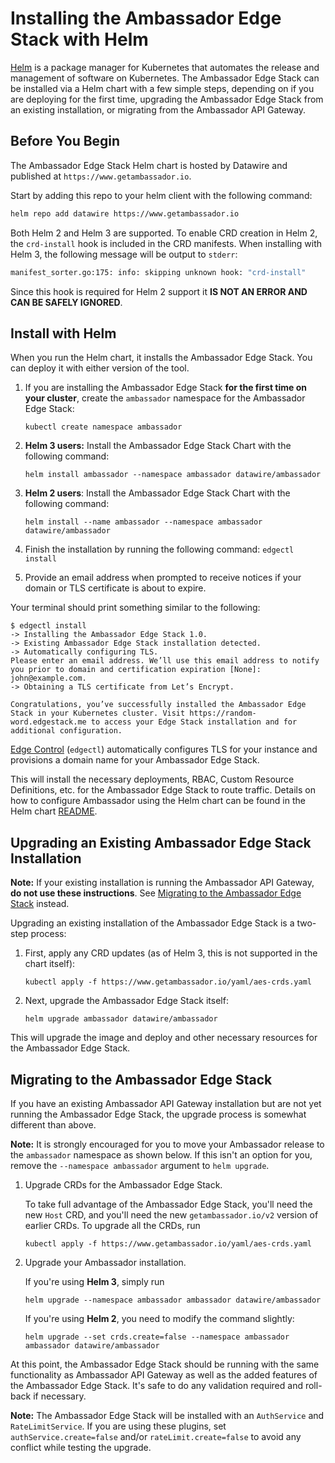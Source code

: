# Installing the Ambassador Edge Stack with Helm

[Helm](https://helm.sh) is a package manager for Kubernetes that automates the release and management of software on Kubernetes. The Ambassador Edge Stack can be installed via a Helm chart with a few simple steps, depending on if you are deploying for the first time, upgrading the Ambassador Edge Stack from an existing installation, or migrating from the Ambassador API Gateway.

## Before You Begin

The Ambassador Edge Stack Helm chart is hosted by Datawire and published at `https://www.getambassador.io`.

Start by adding this repo to your helm client with the following command:

```bash
helm repo add datawire https://www.getambassador.io
```

Both Helm 2 and Helm 3 are supported. To enable CRD creation in Helm 2, the `crd-install` hook is included in the CRD manifests. When installing with Helm 3, the following message will be output to `stderr`:

```bash
manifest_sorter.go:175: info: skipping unknown hook: "crd-install"
```

Since this hook is required for Helm 2 support it **IS NOT AN ERROR AND CAN BE SAFELY IGNORED**.

## Install with Helm

When you run the Helm chart, it installs the Ambassador Edge Stack. You can
deploy it with either version of the tool.

1. If you are installing the Ambassador Edge Stack **for the first time on your cluster**, create the `ambassador` namespace for the Ambassador Edge Stack:

   ```shell
   kubectl create namespace ambassador
   ```

2. **Helm 3 users:** Install the Ambassador Edge Stack Chart with the following command:

   ```shell
   helm install ambassador --namespace ambassador datawire/ambassador
   ```

3. **Helm 2 users**: Install the Ambassador Edge Stack Chart with the following command:

   ```shell
   helm install --name ambassador --namespace ambassador datawire/ambassador
   ```

4. Finish the installation by running the following command: `edgectl install`
5. Provide an email address when prompted to receive notices if your domain or TLS certificate is about to expire.

Your terminal should print something similar to the following:
```console
$ edgectl install
-> Installing the Ambassador Edge Stack 1.0.
-> Existing Ambassador Edge Stack installation detected.
-> Automatically configuring TLS.
Please enter an email address. We’ll use this email address to notify you prior to domain and certification expiration [None]: john@example.com.
-> Obtaining a TLS certificate from Let’s Encrypt.

Congratulations, you’ve successfully installed the Ambassador Edge Stack in your Kubernetes cluster. Visit https://random-word.edgestack.me to access your Edge Stack installation and for additional configuration.
```

[Edge Control](../../using/edgectl/edge-control) (`edgectl`) automatically configures TLS for your instance and provisions a domain name for your Ambassador Edge Stack.

This will install the necessary deployments, RBAC, Custom Resource Definitions, etc. for the Ambassador Edge Stack to route traffic. Details on how to configure Ambassador using the Helm chart can be found in the Helm chart [README](https://github.com/datawire/ambassador-chart/tree/master).

## Upgrading an Existing Ambassador Edge Stack Installation

**Note:** If your existing installation is running the Ambassador API Gateway, **do not use these instructions**. See [Migrating to the Ambassador Edge Stack](#migrating-to-the-ambassador-edge-stack) instead.

Upgrading an existing installation of the Ambassador Edge Stack is a two-step process:

1. First, apply any CRD updates (as of Helm 3, this is not supported in the chart itself):

   ```shell
   kubectl apply -f https://www.getambassador.io/yaml/aes-crds.yaml
   ```

2. Next, upgrade the Ambassador Edge Stack itself:

   ```shell
   helm upgrade ambassador datawire/ambassador
   ```

This will upgrade the image and deploy and other necessary resources for the Ambassador Edge Stack.

## Migrating to the Ambassador Edge Stack

If you have an existing Ambassador API Gateway installation but are not yet running the Ambassador Edge Stack, the upgrade process is somewhat different than above.

**Note:** It is strongly encouraged for you to move your Ambassador release to the `ambassador` namespace as shown below. If this isn't an option for you, remove the `--namespace ambassador` argument to `helm upgrade`.

1. Upgrade CRDs for the Ambassador Edge Stack.

   To take full advantage of the Ambassador Edge Stack, you'll need the new `Host` CRD, and you'll need the new `getambassador.io/v2` version of earlier CRDs. To upgrade all the CRDs, run

   ```shell
   kubectl apply -f https://www.getambassador.io/yaml/aes-crds.yaml
   ```

2. Upgrade your Ambassador installation.

   If you're using **Helm 3**, simply run

   ```shell
   helm upgrade --namespace ambassador ambassador datawire/ambassador
   ```

   If you're using **Helm 2**, you need to modify the command slightly:

   ```shell
   helm upgrade --set crds.create=false --namespace ambassador ambassador datawire/ambassador
   ```

At this point, the Ambassador Edge Stack should be running with the same functionality as Ambassador API Gateway as well as the added features of the Ambassador Edge Stack. It's safe to do any validation required and roll-back if necessary.

**Note:** The Ambassador Edge Stack will be installed with an `AuthService` and `RateLimitService`. If you are using these plugins, set `authService.create=false` and/or `rateLimit.create=false` to avoid any conflict while testing the upgrade.
